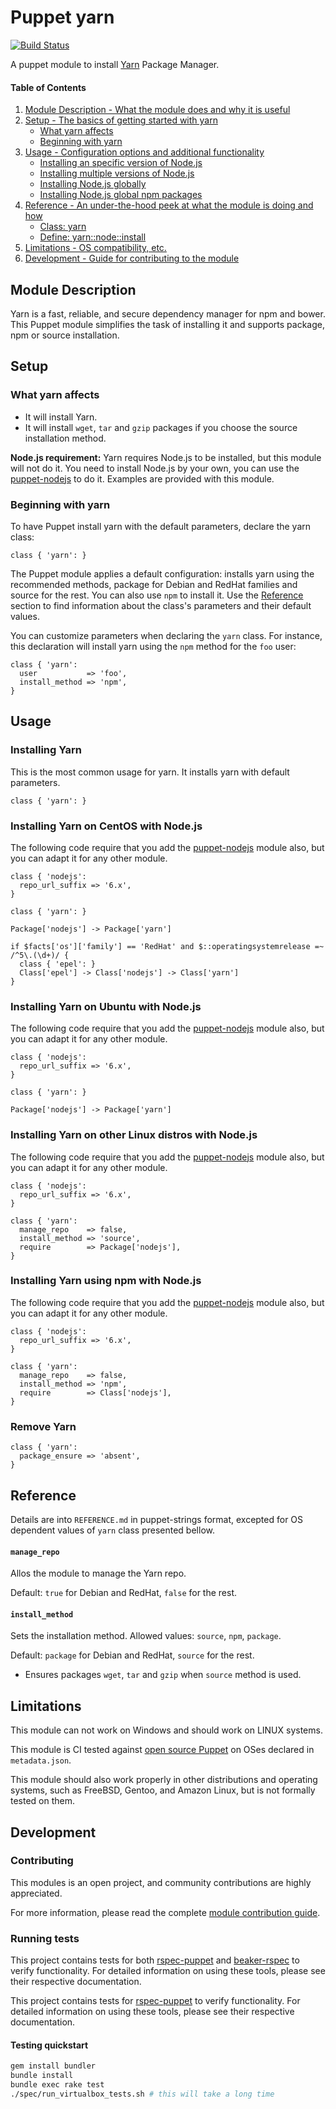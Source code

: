 # Puppet yarn

[![Build Status](https://travis-ci.org/artberri/puppet-yarn.svg?branch=master)](https://travis-ci.org/artberri/puppet-yarn)

A puppet module to install [Yarn](https://yarnpkg.com) Package Manager.

#### Table of Contents

1. [Module Description - What the module does and why it is useful](#module-description)
2. [Setup - The basics of getting started with yarn](#setup)
    * [What yarn affects](#what-yarn-affects)
    * [Beginning with yarn](#beginning-with-yarn)
3. [Usage - Configuration options and additional functionality](#usage)
    * [Installing an specific version of Node.js](#installing-an-specific-version-of-nodejs)
    * [Installing multiple versions of Node.js](#installing-multiple-versions-of-nodejs)
    * [Installing Node.js globally](#installing-nodejs-globally)
    * [Installing Node.js global npm packages](#installing-nodejs-global-npm-packages)
4. [Reference - An under-the-hood peek at what the module is doing and how](#reference)
    * [Class: yarn](#class-yarn)
    * [Define: yarn::node::install](#define-yarnnodeinstall)
5. [Limitations - OS compatibility, etc.](#limitations)
6. [Development - Guide for contributing to the module](#development)

## Module Description

Yarn is a fast, reliable, and secure dependency manager for npm and bower. This Puppet module simplifies the task of installing it and supports
package, npm or source installation.

## Setup

### What yarn affects

* It will install Yarn.
* It will install `wget`, `tar` and `gzip` packages if you choose the source installation method.

**Node.js requirement:** Yarn requires Node.js to be installed, but this module will not do it. You need to install Node.js by your own, you can
use the [puppet-nodejs](https://forge.puppetlabs.com/puppet/nodejs) to do it. Examples are provided with this module.

### Beginning with yarn

To have Puppet install yarn with the default parameters, declare the yarn class:

```puppet
class { 'yarn': }
```

The Puppet module applies a default configuration: installs yarn using the recommended methods, package for Debian and RedHat families
and source for the rest. You can also use `npm` to install it.
Use the [Reference](#reference) section to find information about the class's parameters and their default values.

You can customize parameters when declaring the `yarn` class. For instance, this declaration will install yarn using the `npm` method
for the `foo` user:

```puppet
class { 'yarn':
  user           => 'foo',
  install_method => 'npm',
}
```

## Usage

### Installing Yarn

This is the most common usage for yarn. It installs yarn with default parameters.

```puppet
class { 'yarn': }
```

### Installing Yarn on CentOS with Node.js

The following code require that you add the [puppet-nodejs](https://forge.puppetlabs.com/puppet/nodejs) module also, but you can adapt it
for any other module.

```puppet
class { 'nodejs':
  repo_url_suffix => '6.x',
}

class { 'yarn': }

Package['nodejs'] -> Package['yarn']

if $facts['os']['family'] == 'RedHat' and $::operatingsystemrelease =~ /^5\.(\d+)/ {
  class { 'epel': }
  Class['epel'] -> Class['nodejs'] -> Class['yarn']
}

```

### Installing Yarn on Ubuntu with Node.js

The following code require that you add the [puppet-nodejs](https://forge.puppetlabs.com/puppet/nodejs) module also, but you can adapt it
for any other module.

```puppet
class { 'nodejs':
  repo_url_suffix => '6.x',
}

class { 'yarn': }

Package['nodejs'] -> Package['yarn']

```

### Installing Yarn on other Linux distros with Node.js

The following code require that you add the [puppet-nodejs](https://forge.puppetlabs.com/puppet/nodejs) module also, but you can adapt it
for any other module.

```puppet
class { 'nodejs':
  repo_url_suffix => '6.x',
}

class { 'yarn':
  manage_repo    => false,
  install_method => 'source',
  require        => Package['nodejs'],
}

```

### Installing Yarn using npm with Node.js

The following code require that you add the [puppet-nodejs](https://forge.puppetlabs.com/puppet/nodejs) module also, but you can adapt it
for any other module.

```puppet
class { 'nodejs':
  repo_url_suffix => '6.x',
}

class { 'yarn':
  manage_repo    => false,
  install_method => 'npm',
  require        => Class['nodejs'],
}

```

### Remove Yarn

```
class { 'yarn':
  package_ensure => 'absent',
}

```

## Reference

Details are into `REFERENCE.md` in puppet-strings format, excepted for OS dependent values of `yarn` class presented bellow.

#### `manage_repo`

Allos the module to manage the Yarn repo.

Default: `true` for Debian and RedHat, `false` for the rest.

#### `install_method`

Sets the installation method. Allowed values: `source`, `npm`, `package`.

Default: `package` for Debian and RedHat, `source` for the rest.

- Ensures packages `wget`, `tar` and `gzip` when `source` method is used.


## Limitations

This module can not work on Windows and should work on LINUX systems.

This module is CI tested against [open source Puppet](http://docs.puppetlabs.com/puppet/) on OSes declared in `metadata.json`.

This module should also work properly in other distributions and operating systems, such as FreeBSD, Gentoo, and Amazon Linux,
but is not formally tested on them.

## Development

### Contributing

This modules is an open project, and community contributions are highly appreciated.

For more information, please read the complete [module contribution guide](CONTRIBUTING.md).

### Running tests

This project contains tests for both [rspec-puppet](http://rspec-puppet.com/) and [beaker-rspec](https://github.com/puppetlabs/beaker-rspec)
to verify functionality. For detailed information on using these tools, please see their respective documentation.

This project contains tests for [rspec-puppet](http://rspec-puppet.com/) to verify functionality. For detailed information on using
these tools, please see their respective documentation.

#### Testing quickstart

```sh
gem install bundler
bundle install
bundle exec rake test
./spec/run_virtualbox_tests.sh # this will take a long time
```
